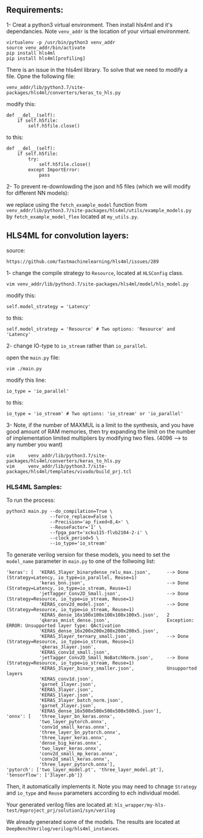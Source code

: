 
## Requirements:

1- Creat a python3 virtual environment. Then install hls4ml and it's dependancies. Note `venv_addr` is the location of your virtual environment.

	virtualenv -p /usr/bin/python3 venv_addr
	source venv_addr/bin/activate
	pip install hls4ml
	pip install hls4ml[profiling]

There is an issue in the hls4ml library. To solve that we need to modify a file. Opne the following file:

	venv_addr/lib/python3.7/site-packages/hls4ml/converters/keras_to_hls.py

modify this:

	def __del__(self):
        if self.h5file:
            self.h5file.close()

to this:

	def __del__(self):
        if self.h5file:
            try:
                self.h5file.close()
            except ImportError:
                pass


2- To prevent re-downlowding the json and h5 files (which we will modify for different NN models): 

we replace using the `fetch_example_model` function from `venv_addr/lib/python3.7/site-packages/hls4ml/utils/example_models.py` by `fetch_example_model_flex` located at `my_utils.py`. 


## HLS4ML for convolution layers: 

source: 
    
    https://github.com/fastmachinelearning/hls4ml/issues/289

1- change the compile strategy to `Resource`, located at `HLSConfig` class.
	
	vim venv_addr/lib/python3.7/site-packages/hls4ml/model/hls_model.py

modify this:

	self.model_strategy = 'Latency' 

to this:

	self.model_strategy = 'Resource' # Two options: 'Resource' and 'Latency' 


2- change IO-type to `io_stream` rather than `io_parallel`.

open the `main.py` file:

	vim ./main.py

modify this line:

	io_type = 'io_parallel'

to this:

	io_type = 'io_stream' # Two options: 'io_stream' or 'io_parallel'

3- Note, if the number of MAXMUL is a limit to the synthesis, and you have good amount of RAM memories, then try expanding the limit on  the number of implementation limited multipliers by modifying two files. (4096 --> to any number you want)

    vim     venv_addr/lib/python3.7/site-packages/hls4ml/converters/keras_to_hls.py
    vim     venv_addr/lib/python3.7/site-packages/hls4ml/templates/vivado/build_prj.tcl

### HLS4ML Samples:

To run the process:

    python3 main.py --do_compilation=True \
                    --force_replace=False \
                    --Precision='ap_fixed<8,4>' \
                    --ReuseFactor='1' \
                    --fpga_part='xcku115-flvb2104-2-i' \
                    --clock_period=5 \
                    --io_type='io_stream'

To generate verilog version for these models, you need to set the `model_name` parameter in `main.py` to one of the follwoing list:

    'keras': [  'KERAS_3layer_binarydense_relu_max.json',      --> Done (Strategy=Latency, io_type=io_parallel, Reuse=1)
                'keras_bnn.json',                              --> Done (Strategy=Latency, io_type=io_stream, Reuse=1)
                'jetTagger_Conv2D_Small.json',                 --> Done (Strategy=Resource, io_type=io_stream, Reuse=1)
                'KERAS_conv2d_model.json',                     --> Done (Strategy=Resource, io_type=io_stream, Reuse=1)
                'KERAS_dense_16x100x100x100x100x100x5.json',   2
                'qkeras_mnist_dense.json',                     Exception: ERROR: Unsupported layer type: QActivation
                'KERAS_dense_16x200x200x200x200x200x5.json',   
                'KERAS_3layer_ternary_small.json',             --> Done (Strategy=Resource, io_type=io_stream, Reuse=1)
                'qkeras_3layer.json',                          
                'KERAS_conv1d_small.json',
                'jetTagger_Conv2D_Small_NoBatchNorm.json',     --> Done (Strategy=Resource, io_type=io_stream, Reuse=1)
                'KERAS_3layer_binary_smaller.json',            Unsupported layers 
                'KERAS_conv1d.json',
                'garnet_1layer.json',                          
                'KERAS_3layer.json',
                'KERAS_1layer.json',
                'KERAS_3layer_batch_norm.json',
                'garnet_3layer.json',
                'KERAS_dense_16x500x500x500x500x500x5.json'],
    'onnx': [   'three_layer_bn_keras.onnx',
                'two_layer_pytorch.onnx',
                'conv1d_small_keras.onnx',
                'three_layer_bn_pytorch.onnx',
                'three_layer_keras.onnx',
                'dense_big_keras.onnx',
                'two_layer_keras.onnx',
                'conv2d_small_mp_keras.onnx',
                'conv2d_small_keras.onnx',
                'three_layer_pytorch.onnx'],
    'pytorch': ['two_layer_model.pt', 'three_layer_model.pt'],
    'tensorflow': ['3layer.pb']}

Then, it automatically implements it. Note you may need to chnage `Strategy` and `io_type` and `Reuse` parameters according to ech individual model. 

Your generated verilog files are located at: `hls_wrapper/my-hls-test/myproject_prj/solution1/syn/verilog`

We already generated some of the models. The results are located at `DeepBenchVerilog/verilog/hls4ml_instances`.
